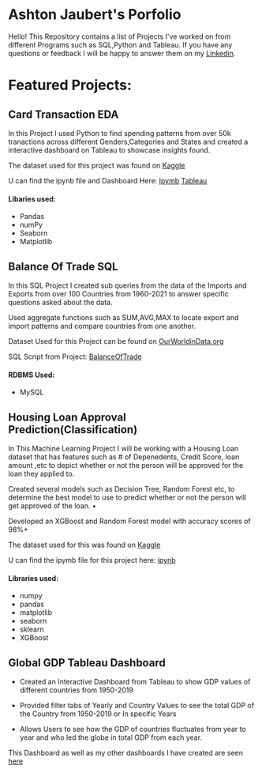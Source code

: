 # Ashton Jaubert's Porfolio
Hello! This Repository contains a list of Projects I've worked on from different Programs such as SQL,Python and Tableau. If you have any questions or feedback I will be happy to answer them on my [Linkedin](https://www.linkedin.com/in/ashtonjaubert/).

# Featured Projects:

## Card Transaction EDA
In this Project I used Python to find spending patterns from over 50k tranactions across different Genders,Categories and States and created a interactive dashboard on Tableau to showcase insights found.

The dataset used for this project was found on [Kaggle](https://www.kaggle.com/datasets/rajatsurana979/comprehensive-credit-card-transactions-dataset/data)

U can find the ipynb file and Dashboard Here: [Ipymb](https://github.com/AshtonJaubert/Portfolio/blob/main/CardTransactions.ipynb) [Tableau](https://public.tableau.com/app/profile/ashton.jaubert/viz/TransactionDataAnalysis_17097954017460/Dashboard1)
#### Libaries used: 
- Pandas
- numPy 
- Seaborn 
- Matplotlib

## Balance Of Trade SQL
In this SQL Project I created sub queries from the data of the Imports and Exports from over 100 Countries from 1960-2021 to answer specific questions asked about the data.

Used aggregate functions such as SUM,AVG,MAX to locate export and import patterns and compare countries from one another.
 


Dataset Used for this Project can be found on [OurWorldinData.org](https://ourworldindata.org/economic-growth)

SQL Script from Project: [BalanceOfTrade](https://github.com/AshtonJaubert/Portfolio/blob/main/Imports%26Exports.sql)
#### RDBMS Used:
- MySQL
 


## Housing Loan Approval Prediction(Classification)
In This Machine Learning Project I will be working with a Housing Loan dataset that has features such as # of Depenedents, Credit Score, loan amount ,etc to depict whether or not the person will be approved for the loan they applied to. 

Created several models such as Decision Tree, Random Forest etc, to determine the best model to use to predict whether or not the person will get approved of the loan. •
 
Developed an XGBoost and Random Forest model with accuracy scores of 98%+


The dataset used for this was found on [Kaggle](https://www.kaggle.com/datasets/architsharma01/loan-approval-prediction-dataset/data)

U can find the ipymb file for this project here: [ipynb](https://github.com/AshtonJaubert/Portfolio/blob/main/LoanApproval.ipynb)
#### Libraries used:
- numpy
- pandas
- matplotlib
- seaborn
- sklearn
- XGBoost
## Global GDP Tableau Dashboard

- Created an Interactive Dashboard from Tableau to show GDP values of different countries from 1950-2019 

- Provided filter tabs of Yearly and Country Values to see the total GDP of the Country from 1950-2019 or In specific Years

- Allows Users to see how the GDP of countries  fluctuates from year to year and who led the globe in total GDP from each year.


This Dashboard as well as my other dashboards I have created are seen [here](https://public.tableau.com/shared/G78HPBJ2X?:display_count=n&:origin=viz_share_link)
